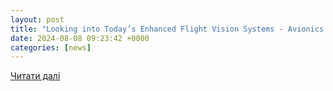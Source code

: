 ```yaml
---
layout: post
title: "Looking into Today’s Enhanced Flight Vision Systems - Avionics International"
date: 2024-08-08 09:23:42 +0000
categories: [news]
---
```


[Читати далі](https://www.aviationtoday.com/2024/08/08/looking-into-todays-enhanced-flight-vision-systems/)
